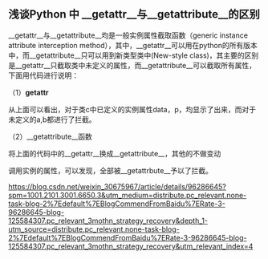 ## 浅谈Python 中 __getattr__与__getattribute__的区别


__getattr__与__getattribute__均是一般实例属性截取函数（generic instance attribute interception method），其中，__getattr__可以用在python的所有版本中，而__getattribute__只可以用到新类型类中(New-style class)，其主要的区别是__getattr__只截取类中未定义的属性，而__getattribute__可以截取所有属性，下面用代码进行说明：

（1）__getattr__

从上面可以看出，对于类c中已定义的实例属性data，p，均显示了出来，而对于未定义的a,b都进行了拦截。

（2）__getattribute__函数

将上面的代码中的__getattr__换成__getattribute__，其他的不做变动

调用实例的属性，可以发现，全部被__getattrbute__予以了拦截。

https://blog.csdn.net/weixin_30675967/article/details/96286645?spm=1001.2101.3001.6650.3&utm_medium=distribute.pc_relevant.none-task-blog-2%7Edefault%7EBlogCommendFromBaidu%7ERate-3-96286645-blog-125584307.pc_relevant_3mothn_strategy_recovery&depth_1-utm_source=distribute.pc_relevant.none-task-blog-2%7Edefault%7EBlogCommendFromBaidu%7ERate-3-96286645-blog-125584307.pc_relevant_3mothn_strategy_recovery&utm_relevant_index=4